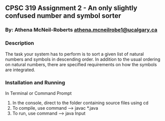 
## CPSC 319 Assignment 2 - An only slightly confused number and symbol sorter
### By: Athena McNeil-Roberts    athena.mcneilrobe1@ucalgary.ca

### Description

The task your system has to perform is to sort a given list of natural numbers and symbols in descending order.
In addition to the usual ordering on natural numbers, there are specified requirements on how the symbols are integrated.

### Installation and Running

In Terminal or Command Prompt
  1. In the console, direct to the folder containing source files using cd <filepath>
  2. To compile, use command --> javac *.java
  3. To run, use command --> java Input <inputFileName> <outputFileName>
